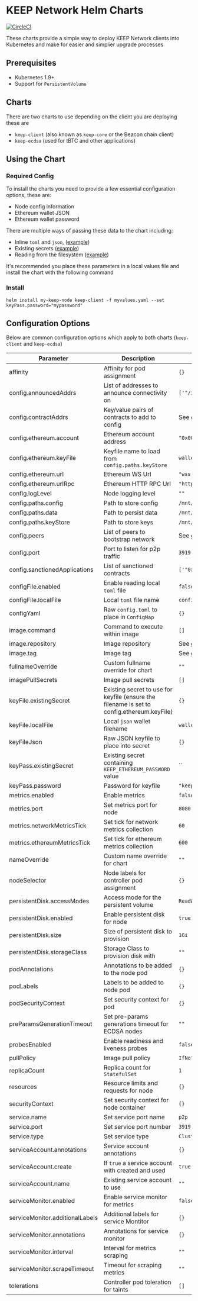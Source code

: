 KEEP Network Helm Charts
========================

[![CircleCI](https://circleci.com/gh/ajcrowe/keep-helm-chart/tree/master.svg?style=svg)](https://circleci.com/gh/ajcrowe/keep-helm-chart/tree/master)

These charts provide a simple way to deploy KEEP Network clients into Kubernetes and make for easier and simplier upgrade processes

## Prerequisites

* Kubernetes 1.9+
* Support for `PersistentVolume`

## Charts

There are two charts to use depending on the client you are deploying these are

* `keep-client` (also known as `keep-core` or the Beacon chain client)
* `keep-ecdsa` (used for tBTC and other applications)

## Using the Chart

### Required Config

To install the charts you need to provide a few essential configuration options, these are:

* Node config information
* Ethereum wallet JSON
* Ethereum wallet password

There are multiple ways of passing these data to the chart including:

* Inline `toml` and `json`, ([example](examples/inline-resources.yaml))
* Existing secrets ([example](examples/existing-secrets.yaml))
* Reading from the filesystem ([example](examples/loca-files.md))

It's recommended you place these parameters in a local values file and install the chart with the following command

### Install

```
helm install my-keep-node keep-client -f myvalues.yaml --set keyPass.password="mypassword"
```

## Configuration Options

Below are common configuration options which apply to both charts (`keep-client` and `keep-ecdsa`)

| Parameter                       | Description                                                                                | Default                                                               |
|---------------------------------|--------------------------------------------------------------------------------------------|-----------------------------------------------------------------------|
| affinity                        | Affinity for pod assignment                                                                | `{}`                                                                  |
| config.announcedAddrs           | List of addresses to announce connectivity on                                              | `['"/ip4/127.0.0.1/tcp/3919"']`                                       |
| config.contractAddrs            | Key/value pairs of contracts to add to config                                              | See [client](keep-client/values.yaml) [ecdsa](keep-ecdsa/values.yaml) |
| config.ethereum.account         | Ethereum account address                                                                   | `"0x0000000000000000000000000000000000000000"`                        |
| config.ethereum.keyFile         | Keyfile name to load from `config.paths.keyStore`                                          | `wallet.json`                                                         |
| config.ethereum.url             | Ethereum WS Url                                                                            | `"wss://ropsten.infura.io/ws/v3/mykey"`                               |
| config.ethereum.urlRpc          | Ethereum HTTP RPC Url                                                                      | `"https://ropsten.infura.io/v3/mykey"`                                |
| config.logLevel                 | Node logging level                                                                         | `""`                                                                  |
| config.paths.config             | Path to store config                                                                       | `/mnt/config`                                                         |
| config.paths.data               | Path to persist data                                                                       | `/mnt/persistence`                                                    |
| config.paths.keyStore           | Path to store keys                                                                         | `/mnt/keystore`                                                       |
| config.peers                    | List of peers to bootstrap network                                                         | See [client](keep-client/values.yaml) [ecdsa](keep-ecdsa/values.yaml) |
| config.port                     | Port to listen for p2p traffic                                                             | `3919`                                                                |
| config.sanctionedApplications   | List of sanctioned contracts                                                               | `['"0x14dC06F762E7f4a756825c1A1dA569b3180153cB"']`                    |
| configFile.enabled              | Enable reading local `toml` file                                                           | `false`                                                               |
| configFile.localFile            | Local `toml` file name                                                                     | `config.toml`                                                         |
| configYaml                      | Raw `config.toml` to place in `ConfigMap`                                                  | `{}`                                                                  |
| image.command                   | Command to execute within image                                                            | `[]`                                                                  |
| image.repository                | Image repository                                                                           | See [client](keep-client/values.yaml) [ecdsa](keep-ecdsa/values.yaml) |
| image.tag                       | Image tag                                                                                  | See [client](keep-client/values.yaml) [ecdsa](keep-ecdsa/values.yaml) |
| fullnameOverride                | Custom fullname override for chart                                                         | `""`                                                                  |
| imagePullSecrets                | Image pull secrets                                                                         | `[]`                                                                  |
| keyFile.existingSecret          | Existing secret to use for keyfile (ensure the filename is set to config.ethereum.keyFile) | `{}`                                                                  |
| keyFile.localFile               | Local `json` wallet filename                                                               | `wallet.json`                                                         |
| keyFileJson                     | Raw JSON keyfile to place into secret                                                      | `{}`                                                                  |
| keyPass.existingSecret          | Existing secret containing `KEEP_ETHEREUM_PASSWORD` value                                  | ``                                                                    |
| keyPass.password                | Password for keyfile                                                                       | `"keepnetworkclient"`                                                 |
| metrics.enabled                 | Enable metrics                                                                             | `false`                                                               |
| metrics.port                    | Set metrics port for node                                                                  | `8080`                                                                |
| metrics.networkMetricsTick      | Set tick for network metrics collection                                                    | `60`                                                                  |
| metrics.ethereumMetricsTick     | Set tick for ethereum metrics collection                                                   | `600`                                                                 |
| nameOverride                    | Custom name override for chart                                                             | `""`                                                                  |
| nodeSelector                    | Node labels for controller pod assignment                                                  | `{}`                                                                  |
| persistentDisk.accessModes      | Access mode for the persistent volume                                                      | `ReadWriteOnce`                                                       |
| persistentDisk.enabled          | Enable persistent disk for node                                                            | `true`                                                                |
| persistentDisk.size             | Size of persistent disk to provision                                                       | `1Gi`                                                                 |
| persistentDisk.storageClass     | Storage Class to provision disk with                                                       | `""`                                                                  |
| podAnnotations                  | Annotations to be added to the node pod                                                    | `{}`                                                                  |
| podLabels                       | Labels to be added to node pod                                                             | `{}`                                                                  |
| podSecurityContext              | Set security context for pod                                                               | `{}`                                                                  |
| preParamsGenerationTimeout      | Set pre-params generations timeout for ECDSA nodes                                         | `""`                                                                  |
| probesEnabled                   | Enable readiness and liveness probes                                                       | `false`                                                               |
| pullPolicy                      | Image pull policy                                                                          | `IfNotPresent`                                                        |
| replicaCount                    | Replica count for `StatefulSet`                                                            | `1`                                                                   |
| resources                       | Resource limits and requests for node                                                      | `{}`                                                                  |
| securityContext                 | Set security context for node container                                                    | `{}`                                                                  |
| service.name                    | Set service port name                                                                      | `p2p`                                                                 |
| service.port                    | Set service port number                                                                    | `3919`                                                                |
| service.type                    | Set service type                                                                           | `ClusterIP`                                                           |
| serviceAccount.annotations      | Service account annotations                                                                | `{}`                                                                  |
| serviceAccount.create           | If `true` a service account with created and used                                          | `true`                                                                |
| serviceAccount.name             | Existing service account to use                                                            | `""`                                                                  |
| serviceMonitor.enabled          | Enable service monitor for metrics                                                         | `false`                                                               |
| serviceMonitor.additionalLabels | Additional labels for service Montitor                                                     | `{}`                                                                  |
| serviceMonitor.annotations      | Annotations for service monitor                                                            | `{}`                                                                  |
| serviceMonitor.interval         | Interval for metrics scraping                                                              | `""`                                                                  |
| serviceMonitor.scrapeTimeout    | Timeout for scraping metrics                                                               | `""`                                                                  |
| tolerations                     | Controller pod toleration for taints                                                       | `[]`                                                                  |
